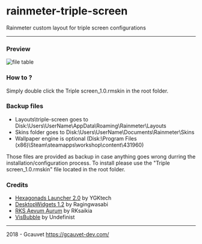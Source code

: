 # rainmeter-triple-screen

Rainmeter custom layout for triple screen configurations

---

### Preview

![file table](https://blog.gcauvet-dev.com/img/27/preview-rainmeter-triple-desktop.png "file table")

### How to ?

Simply double click the Triple screen_1.0.rmskin in the root folder.

### Backup files

- Layouts\triple-screen goes to Disk:\Users\UserName\AppData\Roaming\Rainmeter\Layouts
- Skins folder goes to Disk:\Users\UserName\Documents\Rainmeter\Skins
- Wallpaper engine is optional (Disk:\Program Files (x86)\Steam\steamapps\workshop\content\431960)

Those files are provided as backup in case anything goes wrong durring the installation/configuration process. To install please use the "Triple screen_1.0.rmskin" file located in the root folder.

### Credits

- [Hexagonads Launcher 2.0](https://www.deviantart.com/ygktech/art/Hexagonads-Launcher-2-0-305189272) by YGKtech
- [DesktopWidgets 1.2](https://www.deviantart.com/ragingwasabi/art/DesktopWidgets-1-2-727936424) by Ragingwasabi
- [RKS Aevum Aurum](https://www.deviantart.com/rksaikia/art/RKS-Aevum-Aurum-737699862) by RKsaikia
- [VisBubble](https://www.deviantart.com/undefinist/art/VisBubble-Round-Visualizer-for-Rainmeter-488601501) by Undefinist

---

2018 - Gcauvet https://gcauvet-dev.com/
